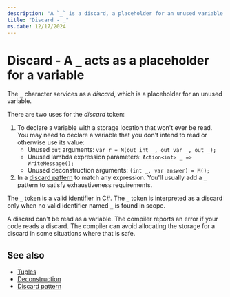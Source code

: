 ```yaml
---
description: "A `_` is a discard, a placeholder for an unused variable in an expression"
title: "Discard - _"
ms.date: 12/17/2024
---
```

# Discard - A `_` acts as a placeholder for a variable

The `_` character services as a *discard*, which is a placeholder for an unused variable.

There are two uses for the *discard* token:

1. To declare a variable with a storage location that won't ever be read. You may need to declare a variable that you don't intend to read or otherwise use its value:
   - Unused `out` arguments: `var r = M(out int _, out var _, out _);`
   - Unused lambda expression parameters: `Action<int> _ => WriteMessage();`
   - Unused deconstruction arguments: `(int _, var answer) = M();`
1. In a [discard pattern](../operators/patterns.md#discard-pattern) to match any expression. You'll usually add a `_` pattern to satisfy exhaustiveness requirements.

The `_` token is a valid identifier in C#. The `_` token is interpreted as a discard only when no valid identifier named `_` is found in scope.

A discard can't be read as a variable. The compiler reports an error if your code reads a discard. The compiler can avoid allocating the storage for a discard in some situations where that is safe.

## See also

- [Tuples](../builtin-types/value-tuples.md)
- [Deconstruction](../tokens/discard.md)
- [Discard pattern](../operators/patterns.md#discard-pattern)
